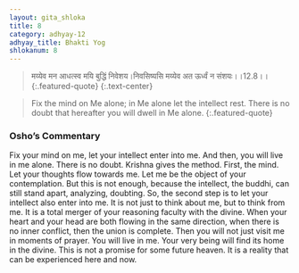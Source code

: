 ```yaml
---
layout: gita_shloka
title: 8
category: adhyay-12
adhyay_title: Bhakti Yog
shlokanum: 8
---
```


> मय्येव मन आधत्स्व मयि बुद्धिं निवेशय।निवसिष्यसि मय्येव अत ऊर्ध्वं न संशयः।।12.8।।
{:.featured-quote}
{:.text-center}

> Fix the mind on Me alone; in Me alone let the intellect rest. There is no doubt that hereafter you will dwell in Me alone.
{:.featured-quote}

### Osho’s Commentary
Fix your mind on me, let your intellect enter into me. And then, you will live in me alone. There is no doubt.
Krishna gives the method. First, the mind. Let your thoughts flow towards me. Let me be the object of your contemplation. But this is not enough, because the intellect, the buddhi, can still stand apart, analyzing, doubting.
So, the second step is to let your intellect also enter into me. It is not just to think about me, but to think from me. It is a total merger of your reasoning faculty with the divine. When your heart and your head are both flowing in the same direction, when there is no inner conflict, then the union is complete.
Then you will not just visit me in moments of prayer. You will live in me. Your very being will find its home in the divine. This is not a promise for some future heaven. It is a reality that can be experienced here and now.
